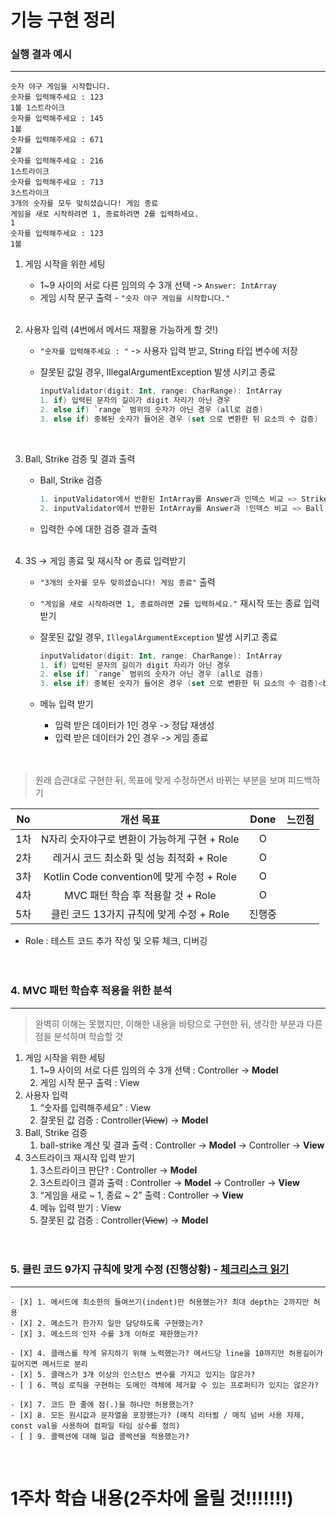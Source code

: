 # 기능 구현 정리

### 실행 결과 예시
___
```
숫자 야구 게임을 시작합니다.
숫자를 입력해주세요 : 123
1볼 1스트라이크
숫자를 입력해주세요 : 145
1볼
숫자를 입력해주세요 : 671
2볼
숫자를 입력해주세요 : 216
1스트라이크
숫자를 입력해주세요 : 713
3스트라이크
3개의 숫자를 모두 맞히셨습니다! 게임 종료
게임을 새로 시작하려면 1, 종료하려면 2를 입력하세요.
1
숫자를 입력해주세요 : 123
1볼
```

1. 게임 시작을 위한 세팅
    * 1~9 사이의 서로 다른 임의의 수 3개 선택 -> `Answer: IntArray`
    * 게임 시작 문구 출력 - `"숫자 야구 게임을 시작합니다."`<br><br>

2. 사용자 입력 (4번에서 메서드 재활용 가능하게 할 것!)
    * `"숫자를 입력해주세요 : "` -> 사용자 입력 받고, String 타입 변수에 저장
    * 잘못된 값일 경우, IllegalArgumentException 발생 시키고 종료

      ```kotlin
      inputValidator(digit: Int, range: CharRange): IntArray
      1. if) 입력된 문자의 길이가 digit 자리가 아닌 경우
      2. else if) `range` 범위의 숫자가 아닌 경우 (all로 검증)
      3. else if) 중복된 숫자가 들어온 경우 (set 으로 변환한 뒤 요소의 수 검증)
      ```
      <br>

3. Ball, Strike 검증 및 결과 출력
    * Ball, Strike 검증
      ```kotlin
      1. inputValidator에서 반환된 IntArray를 Answer과 인덱스 비교 => Strike
      2. inputValidator에서 반환된 IntArray를 Answer과 !인덱스 비교 => Ball
      ```
    * 입력한 수에 대한 검증 결과 출력<br><br>

4. 3S -> 게임 종료 및 재시작 or 종료 입력받기
    * `"3개의 숫자를 모두 맞히셨습니다! 게임 종료"` 출력
    * `"게임을 새로 시작하려면 1, 종료하려면 2를 입력하세요."` 재시작 또는 종료 입력 받기
    * 잘못된 값일 경우, `IllegalArgumentException` 발생 시키고 종료

      ```kotlin
      inputValidator(digit: Int, range: CharRange): IntArray
      1. if) 입력된 문자의 길이가 digit 자리가 아닌 경우
      2. else if) `range` 범위의 숫자가 아닌 경우 (all로 검증)
      3. else if) 중복된 숫자가 들어온 경우 (set 으로 변환한 뒤 요소의 수 검증)<br><br>
      ``` 
    * 메뉴 입력 받기
        * 입력 받은 데이터가 1인 경우 -> 정답 재생성 <br>
        * 입력 받은 데이터가 2인 경우 -> 게임 종료 <br><br><br>

> 원래 습관대로 구현한 뒤, 목표에 맞게 수정하면서 바뀌는 부분을 보며 피드백하기<br>

|No|개선 목표|Done|느낀점|
|:--:|:--:|:--:|:--:|
|1차|N자리 숫자야구로 변환이 가능하게 구현 + Role|O||
|2차|레거시 코드 최소화 및 성능 최적화 + Role|O||
|3차|Kotlin Code convention에 맞게 수정 + Role|O||
|4차|MVC 패턴 학습 후 적용할 것 + Role|O||
|5차|클린 코드 13가지 규칙에 맞게 수정 + Role|진행중||
* Role : 테스트 코드 추가 작성 및 오류 체크, 디버깅
  <br><br><br>

### 4. MVC 패턴 학습후 적용을 위한 분석
___
>완벽히 이해는 못했지만, 이해한 내용을 바탕으로 구현한 뒤, 생각한 부분과 다른 점을 분석하며 학습할 것
1. 게임 시작을 위한 세팅
    1. 1~9 사이의 서로 다른 임의의 수 3개 선택 : Controller → **Model**
    2. 게임 시작 문구 출력 : View
2. 사용자 입력
    1. “숫자를 입력해주세요” : View
    2. 잘못된 값 검증 : Controller(~~View~~) → **Model**
3. Ball, Strike 검증
    1. ball-strike 계산 및 결과 출력 : Controller → **Model** → Controller → **View**
4. 3스트라이크 재시작 입력 받기
    1. 3스트라이크 판단? : Controller → **Model**
    2. 3스트라이크 결과 출력 : Controller → **Model** -> Controller → **View**
    3. “게임을 새로 ~ 1, 종료 ~ 2” 출력 : Controller → **View**
    4. 메뉴 입력 받기 : View
    5. 잘못된 값 검증 : Controller(~~View~~) → **Model**
       <br><br><br>

### 5. 클린 코드 9가지 규칙에 맞게 수정 (진행상황) - [체크리스크 읽기]([https://automation-slave.tistory.com/27])
___
```
- [X] 1. 메서드에 최소한의 들여쓰기(indent)만 허용했는가? 최대 depth는 2까지만 허용
- [X] 2. 메소드가 한가지 일만 담당하도록 구현했는가?
- [X] 3. 메소드의 인자 수를 3개 이하로 제한했는가?

- [X] 4. 클래스를 작게 유지하기 위해 노력했는가? 메서드당 line을 10까지만 허용길이가 길어지면 메서드로 분리
- [X] 5. 클래스가 3개 이상의 인스턴스 변수를 가지고 있지는 않은가?
- [ ] 6. 핵심 로직을 구현하는 도메인 객체에 제거할 수 있는 프로퍼티가 있지는 않은가?

- [X] 7. 코드 한 줄에 점(.)을 하나만 허용했는가?
- [X] 8. 모든 원시값과 문자열을 포장했는가? (매직 리터럴 / 매직 넘버 사용 자제, const val을 사용하여 컴파일 타임 상수를 정의)
- [ ] 9. 콜렉션에 대해 일급 콜렉션을 적용했는가?
```
<br>

# 1주차 학습 내용(2주차에 올릴 것!!!!!!!)